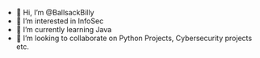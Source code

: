- 👋 Hi, I’m @BallsackBilly
- 👀 I’m interested in InfoSec
- 🌱 I’m currently learning Java
- 💞️ I’m looking to collaborate on Python Projects, Cybersecurity projects etc. 

